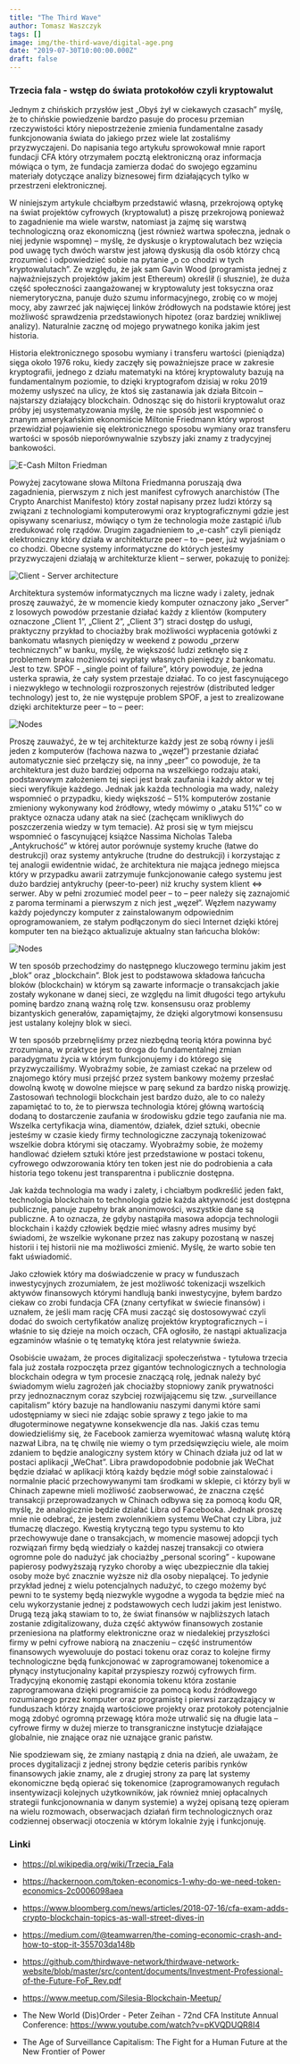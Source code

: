 ```yaml
---
title: "The Third Wave"
author: Tomasz Waszczyk
tags: []
image: img/the-third-wave/digital-age.png
date: "2019-07-30T10:00:00.000Z"
draft: false
---
```


### Trzecia fala - wstęp do świata protokołów czyli kryptowalut

Jednym z chińskich przysłów jest „Obyś żył w ciekawych czasach” myślę, że to chińskie powiedzenie bardzo pasuje do procesu przemian rzeczywistości który niepostrzeżenie zmienia fundamentalne zasady funkcjonowania świata do jakiego przez wiele lat zostaliśmy przyzwyczajeni. Do napisania tego artykułu sprowokował mnie raport fundacji CFA który otrzymałem pocztą elektroniczną oraz informacja mówiąca o tym, że fundacja zamierza dodać do swojego egzaminu materiały dotyczące analizy biznesowej firm działających tylko w przestrzeni elektronicznej.  

W niniejszym artykule chciałbym przedstawić własną, przekrojową optykę na świat projektów cyfrowych (kryptowalut) a piszę przekrojową ponieważ to zagadnienie ma wiele warstw, natomiast ja zajmę się warstwą technologiczną oraz ekonomiczną (jest również wartwa społeczna, jednak o niej jedynie wspomnę) – myślę, że dyskusje o kryptowalutach bez wzięcia pod uwagę tych dwóch warstw jest jałową dyskusją dla osób którzy chcą zrozumieć i odpowiedzieć sobie na pytanie „o co chodzi w tych kryptowalutach”. Ze względu, że jak sam Gavin Wood (programista jednej z najważniejszych projektów jakim jest Ethereum) określił (i słusznie), że duża część społeczności zaangażowanej w kryptowaluty jest toksyczna oraz niemerytoryczna, panuje dużo szumu informacyjnego, zrobię co w mojej mocy, aby zawrzeć jak najwięcej linków źródłowych na podstawie której jest możliwość sprawdzenia przedstawionych hipotez (oraz bardziej wnikliwej analizy). Naturalnie zacznę od mojego prywatnego konika jakim jest historia.

Historia elektronicznego sposobu wymiany i transferu wartości (pieniądza) sięga około 1976 roku, kiedy zaczęły się poważniejsze prace w zakresie kryptografii, jednego z działu matematyki na której kryptowaluty bazują na fundamentalnym poziomie, to dzięki kryptografom dzisiaj w roku 2019 możemy usłyszeć na ulicy, że ktoś się zastanawia jak działa Bitcoin – najstarszy działający blockchain. Odnosząc się do historii kryptowalut oraz próby jej usystematyzowania myślę, że nie sposób jest wspomnieć o znanym amerykańskim ekonomiście Miltonie Friedmann który wprost przewidział pojawienie się elektronicznego sposobu wymiany oraz transferu wartości w sposób nieporównywalnie szybszy jaki znamy z tradycyjnej bankowości.

![E-Cash Milton Friedman](./img/the-third-wave/ecash.png)

Powyżej zacytowane słowa Miltona Friedmanna poruszają dwa zagadnienia, pierwszym z nich jest manifest cyfrowych anarchistów (The Crypto Anarchist Manifesto) który został napisany przez ludzi którzy są związani z technologiami komputerowymi oraz kryptograficznymi gdzie jest opisywany scenariusz, mówiący o tym że technologia może zastąpić i/lub zredukować rolę rządów. Drugim zagadnieniem to „e-cash” czyli pieniądz elektroniczny który działa w architekturze peer – to – peer, już wyjaśniam o co chodzi. Obecne systemy informatyczne do których jesteśmy przyzwyczajeni działają w architekturze klient – serwer, pokazuję to poniżej:

![Client - Server architecture](./img/the-third-wave/client-server.png)

Architektura systemów informatycznych ma liczne wady i zalety, jednak proszę zauważyć, że w momencie kiedy komputer oznaczony jako „Server” z losowych powodów przestanie działać każdy z klientów (komputery oznaczone „Client 1”, „Client 2”, „Client 3”) straci dostęp do usługi, praktyczny przykład to chociażby brak możliwości wypłacenia gotówki z bankomatu własnych pieniędzy w weekend z powodu „przerw technicznych” w banku, myślę, że większość ludzi zetknęło się z problemem braku możliwości wypłaty własnych pieniędzy z bankomatu. Jest to tzw. SPOF - „single point of failure”, który powoduje, że jedna usterka sprawia, że cały system przestaje działać. To co jest fascynującego i niezwykłego w technologii rozproszonych rejestrów (distributed ledger technology) jest to, że nie występuje problem SPOF, a jest to zrealizowane dzięki architekturze peer – to – peer:

![Nodes](./img/the-third-wave/nodes.png)

Proszę zauważyć, że w tej architekturze każdy jest ze sobą równy i jeśli jeden z komputerów (fachowa nazwa to „węzeł”) przestanie działać automatycznie sieć przełączy się, na inny „peer” co powoduje, że ta architektura jest dużo bardziej odporna na wszelkiego rodzaju ataki, podstawowym założeniem tej sieci jest brak zaufania i każdy aktor w tej sieci weryfikuje każdego. Jednak jak każda technologia ma wady, należy wspomnieć o przypadku, kiedy większość – 51% komputerów zostanie zmieniony wykonywany kod źródłowy, wtedy mówimy o „ataku 51%” co w praktyce oznacza udany atak na sieć (zachęcam wnikliwych do poszczerzenia wiedzy w tym temacie).
Aż prosi się w tym miejscu wspomnieć o fascynującej książce Nassima Nicholas Taleba „Antykruchość” w której autor porównuje systemy kruche (łatwe do destrukcji) oraz systemy antykruche (trudne do destrukcji) i korzystając z tej analogii ewidentnie widać, że architektura nie mająca jednego miejsca który w przypadku awarii zatrzymuje funkcjonowanie całego systemu jest dużo bardziej antykruchy (peer-to-peer) niż kruchy system klient <=> serwer. Aby w pełni zrozumieć model peer – to – peer należy się zaznajomić z paroma terminami a pierwszym z nich jest „węzeł”.
Węzłem nazywamy każdy pojedynczy komputer z zainstalowanym odpowiednim oprogramowaniem, ze stałym podłączonym do sieci Internet dzięki której komputer ten na bieżąco aktualizuje aktualny stan łańcucha bloków:

![Nodes](./img/the-third-wave/blocks.png)

W ten sposób przechodzimy do następnego kluczowego terminu jakim jest „blok” oraz „blockchain”. Blok jest to podstawowa składowa łańcucha bloków (blockchain) w którym są zawarte informacje o transakcjach jakie zostały wykonane w danej sieci, ze względu na limit długości tego artykułu pominę bardzo znaną ważną rolę tzw. konsensusu oraz problemy bizantyskich generałów, zapamiętajmy, że dzięki algorytmowi konsensusu jest ustalany kolejny blok w sieci.

W ten sposób przebrnęliśmy przez niezbędną teorią która powinna być zrozumiana, w praktyce jest to droga do fundamentalnej zmian paradygmatu życia w którym funkcjonujemy i do którego się przyzwyczailiśmy. Wyobraźmy sobie, że zamiast czekać na przelew od znajomego który musi przejść przez system bankowy możemy przesłać dowolną kwotę w dowolne miejsce w parę sekund za bardzo niską prowizję. Zastosowań technologii blockchain jest bardzo dużo, ale to co należy zapamiętać to to, że to pierwsza technologia której główną wartością dodaną to dostarczenie zaufania w środowisku gdzie tego zaufania nie ma. Wszelka certyfikacja wina, diamentów, działek, dzieł sztuki, obecnie jesteśmy w czasie kiedy firmy technologiczne zaczynają tokenizować wszelkie dobra którymi się otaczamy. Wyobraźmy sobie, że możemy handlować dziełem sztuki które jest przedstawione w postaci tokenu, cyfrowego odwzorowania który ten token jest nie do podrobienia a cała historia tego tokenu jest transparentna i publicznie dostępna.

Jak każda technologia ma wady i zalety, i chciałbym podkreślić jeden fakt, technologia blockchain to technologia gdzie każda aktywność jest dostępna publicznie, panuje zupełny brak anonimowości, wszystkie dane są publiczne. A to oznacza, że gdyby nastąpiła masowa adopcja technologii blockchain i każdy człowiek będzie mieć własny adres musimy być świadomi, że wszelkie wykonane przez nas zakupy pozostaną w naszej historii i tej historii nie ma możliwości zmienić. Myślę, że warto sobie ten fakt uświadomić.

Jako człowiek który ma doświadczenie w pracy w funduszach inwestycyjnych zrozumiałem, że jest możliwość tokenizacji wszelkich aktywów finansowych którymi handlują banki inwestycyjne, byłem bardzo ciekaw co zrobi fundacja CFA (znany certyfikat w świecie finansów) i uznałem, że jeśli mam rację CFA musi zacząć się dostosowywać czyli dodać do swoich certyfikatów analizę projektów kryptograficznych – i właśnie to się dzieje na moich oczach, CFA ogłosiło, że nastąpi aktualizacja egzaminów właśnie o tę tematykę która jest relatywnie świeża.

Osobiście uważam, że proces digitalizacji społeczeństwa - tytułowa trzecia fala już została rozpoczęta przez gigantów technologicznych a technologia blockchain odegra w tym procesie znaczącą rolę, jednak należy być świadomym wielu zagrożeń jak chociażby stopniowy zanik prywatności przy jednoznacznym coraz szybciej rozwijającemu się tzw. „surveillance capitalism” który bazuje na handlowaniu naszymi danymi które sami udostępniamy w sieci nie zdając sobie sprawy z tego jakie to ma długoterminowe negatywne konsekwencje dla nas.
Jakiś czas temu dowiedzieliśmy się, że Facebook zamierza wyemitować własną walutę którą nazwał Libra, na tę chwilę nie wiemy o tym przedsięwzięciu wiele, ale moim zdaniem to będzie analogiczny system który w Chinach działa już od lat w postaci aplikacji „WeChat”. Libra prawdopodobnie podobnie jak WeChat będzie działać w aplikacji którą każdy będzie mógł sobie zainstalować i normalnie płacić przechowywanymi tam środkami w sklepie, ci którzy byli w Chinach zapewne mieli możliwość zaobserwować, że znaczna część transakcji przeprowadzanych w Chinach odbywa się za pomocą kodu QR, myślę, że analogicznie będzie działać Libra od Facebooka. Jednak proszę mnie nie odebrać, że jestem zwolennikiem systemu WeChat czy Libra, już tłumaczę dlaczego. Kwestią krytyczną tego typu systemu to kto przechowywuje dane o transakcjach, w momencie masowej adopcji tych rozwiązań firmy będą wiedziały o każdej naszej transakcji co otwiera ogromne pole do nadużyć jak chociażby „personal scoring” - kupowane papierosy podwyższają ryzyko choroby a więc ubezpiecznie dla takiej osoby może być znacznie wyższe niż dla osoby niepalącej. To jedynie przykład jednej z wielu potencjalnych nadużyć, to czego możemy być pewni to te systemy będą niezwykle wygodne a wygoda ta będzie mieć na celu wykorzystanie jednej z podstawowych cech ludzi jakim jest lenistwo.
Drugą tezą jaką stawiam to to, że świat finansów w najbliższych latach zostanie zdigitalizowany, duża część aktywów finansowych zostanie przeniesiona na platformy elektroniczne oraz w niedalekiej przyszłości firmy w pełni cyfrowe nabiorą na znaczeniu – część instrumentów finansowych wyewoluuje do postaci tokenu oraz coraz to kolejne firmy technologiczne będą funkcjonować w zaprogramowanej tokenomice a płynący instytucjonalny kapitał przyspieszy rozwój cyfrowych firm. Tradycyjną ekonomię zastąpi ekonomia tokenu która zostanie zaprogramowana dzięki programiście za pomocą kodu źródłowego rozumianego przez komputer oraz programistę i pierwsi zarządzający w funduszach którzy znajdą wartościowe projekty oraz protokoły potencjalnie mogą zdobyć ogromną przewagę która może utrwalić się na długie lata – cyfrowe firmy w dużej mierze to transgraniczne instytucje działające globalnie, nie znające oraz nie uznające granic państw.

Nie spodziewam się, że zmiany nastąpią z dnia na dzień, ale uważam, że proces dygitalizacji z jednej strony będzie ceteris paribis rynków finansowych jakie znamy, ale z drugiej strony  za parę lat systemy ekonomiczne będą opierać się tokenomice (zaprogramowanych regułach insentywizacji kolejnych użytkowników, jak również mniej opłacalnych strategii funkcjonownania w danym systemie) a wyżej opisaną tezę opieram na wielu rozmowach, obserwacjach działań firm technologicznych oraz codziennej obserwacji otoczenia w którym lokalnie żyję i funkcjonuję.

### Linki

* <https://pl.wikipedia.org/wiki/Trzecia_Fala>

* <https://hackernoon.com/token-economics-1-why-do-we-need-token-economics-2c0006098aea>

* <https://www.bloomberg.com/news/articles/2018-07-16/cfa-exam-adds-crypto-blockchain-topics-as-wall-street-dives-in>

* <https://medium.com/@teamwarren/the-coming-economic-crash-and-how-to-stop-it-355703da148b>

* <https://github.com/thirdwave-network/thirdwave-network-website/blob/master/src/content/documents/Investment-Professional-of-the-Future-FoF_Rev.pdf>

* <https://www.meetup.com/Silesia-Blockchain-Meetup/>

* The New World (Dis)Order - Peter Zeihan - 72nd CFA Institute Annual Conference:
 <https://www.youtube.com/watch?v=pKVQDUQR8I4>

* The Age of Surveillance Capitalism: The Fight for a Human Future at the New Frontier of Power
